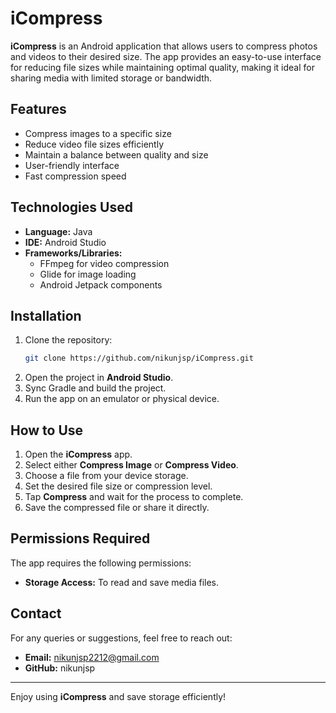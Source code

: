 # iCompress

**iCompress** is an Android application that allows users to compress photos and videos to their desired size. The app provides an easy-to-use interface for reducing file sizes while maintaining optimal quality, making it ideal for sharing media with limited storage or bandwidth.

## Features

- Compress images to a specific size
- Reduce video file sizes efficiently
- Maintain a balance between quality and size
- User-friendly interface
- Fast compression speed


## Technologies Used

- **Language:** Java
- **IDE:** Android Studio
- **Frameworks/Libraries:**
  - FFmpeg for video compression
  - Glide for image loading
  - Android Jetpack components

## Installation

1. Clone the repository:
   ```sh
   git clone https://github.com/nikunjsp/iCompress.git
   ```
2. Open the project in **Android Studio**.
3. Sync Gradle and build the project.
4. Run the app on an emulator or physical device.

## How to Use

1. Open the **iCompress** app.
2. Select either **Compress Image** or **Compress Video**.
3. Choose a file from your device storage.
4. Set the desired file size or compression level.
5. Tap **Compress** and wait for the process to complete.
6. Save the compressed file or share it directly.

## Permissions Required

The app requires the following permissions:

- **Storage Access:** To read and save media files.

##

## Contact

For any queries or suggestions, feel free to reach out:

- **Email:** [nikunjsp2212@gmail.com](mailto\:nikunjsp2212@gmail.com)
- **GitHub:** nikunjsp

---

Enjoy using **iCompress** and save storage efficiently!


